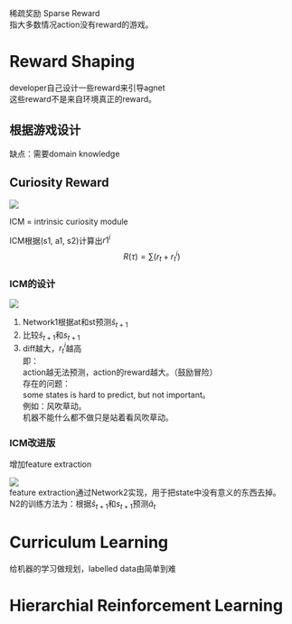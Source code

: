 稀疏奖励 Sparse Reward  
指大多数情况action没有reward的游戏。  

# Reward Shaping

developer自己设计一些reward来引导agnet  
这些reward不是来自环境真正的reward。  

## 根据游戏设计

缺点：需要domain knowledge  

## Curiosity Reward  

![](/assets/images/RL/5.png)    

ICM = intrinsic curiosity module

ICM根据(s1, a1, s2)计算出$r1^i$  
$$
R(\tau) = \sum(r_t + r_t^i)
$$

### ICM的设计  

![](/assets/images/RL/6.png)    
1. Network1根据at和st预测$\hat s_{t+1}$  
2. 比较$\hat s_{t+1}$和$s_{t+1}$  
3. diff越大，$r_t^i$越高  
即：  
action越无法预测，action的reward越大。（鼓励冒险）  
存在的问题：  
some states is hard to predict, but not important。  
例如：风吹草动。  
机器不能什么都不做只是站着看风吹草动。  

### ICM改进版  

增加feature extraction  

![](/assets/images/RL/7.png)    
feature extraction通过Network2实现，用于把state中没有意义的东西去掉。  
N2的训练方法为：根据$\hat s_{t+1}$和$s_{t+1}$预测$\hat a_t$

# Curriculum Learning

给机器的学习做规划，labelled data由简单到难  

# Hierarchial Reinforcement Learning